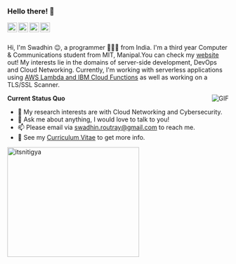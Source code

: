 ### Hello there! 👋

</a>
<a href="https://www.linkedin.com/in/swadhin-routray-ba20ab125/">
  <img align="left" alt="LinkedIn" width="22px" src="https://cdn.jsdelivr.net/npm/simple-icons@3.1.0/icons/linkedin.svg" />
</a>
<a href="https://github.com/swadhinroutray">
  <img align="left" alt="GitHub" width="22px" src="https://cdn.jsdelivr.net/npm/simple-icons@3.1.0/icons/github.svg" />
</a>
<a href="https://twitter.com/routrayswadhin">
  <img align="left" alt="Twitter" width="22px" src="https://cdn.jsdelivr.net/npm/simple-icons@3.1.0/icons/twitter.svg" />
</a>
</a>
<a href="https://www.facebook.com/swadhin.routray.7/">
  <img align="left" alt="Facebook" width="22px" src="https://cdn.jsdelivr.net/npm/simple-icons@3.1.0/icons/facebook.svg" />
</a>

<br />
<br />

Hi, I'm Swadhin 😉, a programmer 👨🏻‍💻 from India. I'm a third year Computer & Communications student from MIT, Manipal.You can check my [website](https://swadhinroutray.com/) out! My interests lie in the domains of server-side development, DevOps and Cloud Networking. Currently, I'm working with serverless applications using [AWS Lambda and IBM Cloud Functions](https://github.com/swadhinroutray/multi-cloud) as well as working on a TLS/SSL Scanner.

  <img align="right" alt="GIF" src="https://media.giphy.com/media/iIqmM5tTjmpOB9mpbn/giphy.gif" />

**Current Status Quo**

- 🤔 My research interests are with Cloud Networking and Cybersecurity.
- 💬 Ask me about anything, I would love to talk to you!
- 📫 Please email via swadhin.routray@gmail.com to reach me.
- 👀 See my [Curriculum Vitae](https://drive.google.com/file/d/1y9tACEWhn1maEnQ_DwAIcgO5egIJCF5k/view) to get more info.

<img src="https://github-readme-stats.vercel.app/api/top-langs/?username=swadhinroutray&layout=compact" alt="itsnitigya" width="300" height="250" />
